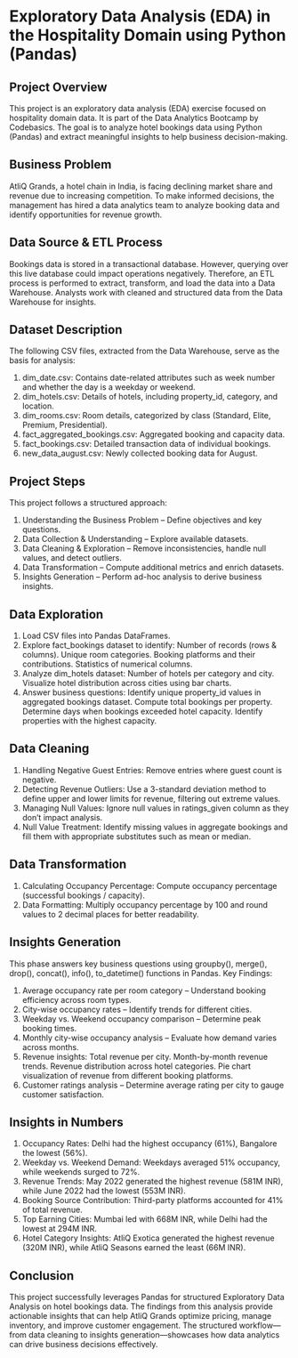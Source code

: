# Exploratory Data Analysis (EDA) in the Hospitality Domain using Python (Pandas)
## Project Overview
This project is an exploratory data analysis (EDA) exercise focused on hospitality domain data. It is part of the Data Analytics Bootcamp by Codebasics. The goal is to analyze hotel bookings data using Python (Pandas) and extract meaningful insights to help business decision-making.

## Business Problem
AtliQ Grands, a hotel chain in India, is facing declining market share and revenue due to increasing competition. To make informed decisions, the management has hired a data analytics team to analyze booking data and identify opportunities for revenue growth.

## Data Source & ETL Process
Bookings data is stored in a transactional database. However, querying over this live database could impact operations negatively. Therefore, an ETL process is performed to extract, transform, and load the data into a Data Warehouse. Analysts work with cleaned and structured data from the Data Warehouse for insights.

## Dataset Description
The following CSV files, extracted from the Data Warehouse, serve as the basis for analysis:  
1. dim_date.csv: Contains date-related attributes such as week number and whether the day is a weekday or weekend.
2. dim_hotels.csv: Details of hotels, including property_id, category, and location.
3. dim_rooms.csv: Room details, categorized by class (Standard, Elite, Premium, Presidential).
4. fact_aggregated_bookings.csv: Aggregated booking and capacity data.
5. fact_bookings.csv: Detailed transaction data of individual bookings.
6. new_data_august.csv: Newly collected booking data for August.

## Project Steps
This project follows a structured approach:  
1. Understanding the Business Problem – Define objectives and key questions.
2. Data Collection & Understanding – Explore available datasets.
3. Data Cleaning & Exploration – Remove inconsistencies, handle null values, and detect outliers.
4. Data Transformation – Compute additional metrics and enrich datasets.
5. Insights Generation – Perform ad-hoc analysis to derive business insights.

## Data Exploration
1. Load CSV files into Pandas DataFrames.
2. Explore fact_bookings dataset to identify:
Number of records (rows & columns).
Unique room categories.
Booking platforms and their contributions.
Statistics of numerical columns.
3. Analyze dim_hotels dataset:
Number of hotels per category and city.
Visualize hotel distribution across cities using bar charts.
4. Answer business questions:
Identify unique property_id values in aggregated bookings dataset.
Compute total bookings per property.
Determine days when bookings exceeded hotel capacity.
Identify properties with the highest capacity.

## Data Cleaning
1. Handling Negative Guest Entries: Remove entries where guest count is negative.
2. Detecting Revenue Outliers: Use a 3-standard deviation method to define upper and lower limits for revenue, filtering out extreme values.
3. Managing Null Values: Ignore null values in ratings_given column as they don’t impact analysis.
4. Null Value Treatment: Identify missing values in aggregate bookings and fill them with appropriate substitutes such as mean or median.

## Data Transformation
1. Calculating Occupancy Percentage: Compute occupancy percentage (successful bookings / capacity).
2. Data Formatting: Multiply occupancy percentage by 100 and round values to 2 decimal places for better readability.

## Insights Generation
This phase answers key business questions using groupby(), merge(), drop(), concat(), info(), to_datetime() functions in Pandas.
Key Findings:
1. Average occupancy rate per room category – Understand booking efficiency across room types.
2. City-wise occupancy rates – Identify trends for different cities.
3. Weekday vs. Weekend occupancy comparison – Determine peak booking times.
4. Monthly city-wise occupancy analysis – Evaluate how demand varies across months.
5. Revenue insights:
Total revenue per city.
Month-by-month revenue trends.
Revenue distribution across hotel categories.
Pie chart visualization of revenue from different booking platforms.
6. Customer ratings analysis – Determine average rating per city to gauge customer satisfaction.

## Insights in Numbers
1. Occupancy Rates: Delhi had the highest occupancy (61%), Bangalore the lowest (56%).
2. Weekday vs. Weekend Demand: Weekdays averaged 51% occupancy, while weekends surged to 72%.
3. Revenue Trends: May 2022 generated the highest revenue (581M INR), while June 2022 had the lowest (553M INR).
4. Booking Source Contribution: Third-party platforms accounted for 41% of total revenue.
5. Top Earning Cities: Mumbai led with 668M INR, while Delhi had the lowest at 294M INR.
6. Hotel Category Insights: AtliQ Exotica generated the highest revenue (320M INR), while AtliQ Seasons earned the least (66M INR).

## Conclusion
This project successfully leverages Pandas for structured Exploratory Data Analysis on hotel bookings data. The findings from this analysis provide actionable insights that can help AtliQ Grands optimize pricing, manage inventory, and improve customer engagement. The structured workflow—from data cleaning to insights generation—showcases how data analytics can drive business decisions effectively.
